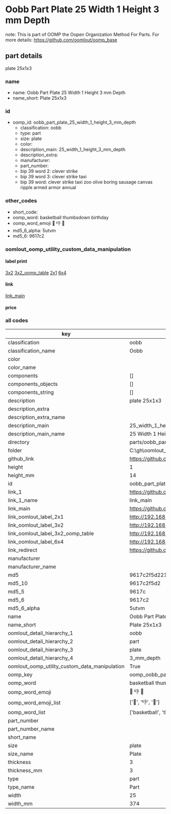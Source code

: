 # Oobb Part Plate 25 Width 1 Height 3 mm Depth  

note: This is part of OOMP the Oopen Organization Method For Parts. For more details: https://github.com/oomlout/oomp_base

##  part details
  



plate 25x1x3



### name
* name: Oobb Part Plate 25 Width 1 Height 3 mm Depth
* name_short: Plate 25x1x3 
### id
* oomp_id: oobb_part_plate_25_width_1_height_3_mm_depth
  * classification: oobb
  * type: part
  * size: plate
  * color: 
  * description_main: 25_width_1_height_3_mm_depth
  * description_extra: 
  * manufacturer: 
  * part_number: 
  * bip 39 word 2: clever strike
  * bip 39 word 3: clever strike taxi
  * bip 39 word: clever strike taxi zoo olive boring sausage canvas ripple armed armor annual

### other_codes
* short_code: 
* oomp_word: basketball thumbsdown birthday
* oomp_word_emoji :basketball: :thumbsdown: :birthday:
* md5_6_alpha: 5utvm
* md5_6: 9617c2






### oomlout_oomp_utility_custom_data_manipulation
#### label print
[3x2](http://192.168.1.245:1112/?label=oomp%205utvm)
[3x2_oomp_table](http://192.168.1.108:1112/?label=oomp%205utvm)
[2x1](http://192.168.1.242:1112/?label=oomp%205utvm)
[6x4](http://192.168.1.55:1112/?label=oomp%205utvm)    

#### link

[link_main](https://github.com/oomlout/oomlout_oobb_version_4_generated_parts/tree/main/navigation_oomp/oobb/part/plate/25_width_1_height_3_mm_depth/part)                              

#### price







### all codes 
| key | value |  
| --- | --- |  
| classification | oobb |  
| classification_name | Oobb |  
| color |  |  
| color_name |  |  
| components | [] |  
| components_objects | [] |  
| components_string | [] |  
| description | plate 25x1x3 |  
| description_extra |  |  
| description_extra_name |  |  
| description_main | 25_width_1_height_3_mm_depth |  
| description_main_name | 25 Width 1 Height 3 mm Depth |  
| directory | parts/oobb_part_plate_25_width_1_height_3_mm_depth |  
| folder | C:\gh\oomlout_oobb_version_4_generated_parts\parts\oobb_part_plate_25_width_1_height_3_mm_depth |  
| github_link | https://github.com/oomlout/oomlout_oomp_part_src/tree/main/parts/oobb_part_plate_25_width_1_height_3_mm_depth |  
| height | 1 |  
| height_mm | 14 |  
| id | oobb_part_plate_25_width_1_height_3_mm_depth |  
| link_1 | https://github.com/oomlout/oomlout_oobb_version_4_generated_parts/tree/main/navigation_oomp/oobb/part/plate/25_width_1_height_3_mm_depth/part |  
| link_1_name | link_main |  
| link_main | https://github.com/oomlout/oomlout_oobb_version_4_generated_parts/tree/main/navigation_oomp/oobb/part/plate/25_width_1_height_3_mm_depth/part |  
| link_oomlout_label_2x1 | http://192.168.1.242:1112/?label=oomp%205utvm |  
| link_oomlout_label_3x2 | http://192.168.1.245:1112/?label=oomp%205utvm |  
| link_oomlout_label_3x2_oomp_table | http://192.168.1.108:1112/?label=oomp%205utvm |  
| link_oomlout_label_6x4 | http://192.168.1.55:1112/?label=oomp%205utvm |  
| link_redirect | https://github.com/oomlout/oomlout_oobb_version_4_generated_parts/tree/main/parts/oobb_plate_25_01_03 |  
| manufacturer |  |  
| manufacturer_name |  |  
| md5 | 9617c2f5d221b7f467cd1fffbcf5c154 |  
| md5_10 | 9617c2f5d2 |  
| md5_5 | 9617c |  
| md5_6 | 9617c2 |  
| md5_6_alpha | 5utvm |  
| name | Oobb Part Plate 25 Width 1 Height 3 mm Depth |  
| name_short | Plate 25x1x3  |  
| oomlout_detail_hierarchy_1 | oobb |  
| oomlout_detail_hierarchy_2 | part |  
| oomlout_detail_hierarchy_3 | plate |  
| oomlout_detail_hierarchy_4 | 3_mm_depth |  
| oomlout_oomp_utility_custom_data_manipulation | True |  
| oomp_key | oomp_oobb_part_plate_25_width_1_height_3_mm_depth |  
| oomp_word | basketball thumbsdown birthday |  
| oomp_word_emoji | :basketball: :thumbsdown: :birthday: |  
| oomp_word_emoji_list | [':basketball:', ':thumbsdown:', ':birthday:'] |  
| oomp_word_list | ['basketball', 'thumbsdown', 'birthday'] |  
| part_number |  |  
| part_number_name |  |  
| short_name |  |  
| size | plate |  
| size_name | Plate |  
| thickness | 3 |  
| thickness_mm | 3 |  
| type | part |  
| type_name | Part |  
| width | 25 |  
| width_mm | 374 |  

